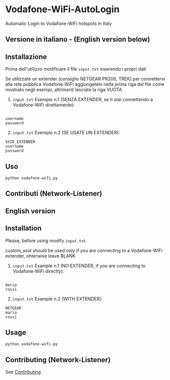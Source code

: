 # Vodafone-WiFi-AutoLogin
Automatic Login to Vodafone-WiFi hotspots in Italy

Versione in italiano - (English version below)
------------

Installazione
-----------
Prima dell'utilizzo modificare il file `input.txt` inserendo i propri dati

 Se utilizzate un extender (consiglio NETGEAR PR200, TREK) per connettervi alla rete pubblica Vodafone-WiFi aggiungetelo nella prima riga del file come mostrato negli esempi, altrimenti lasciate la riga VUOTA

1. `input.txt` Esempio n.1 (SENZA EXTENDER, se ti stai connettendo a Vodafone-WiFi direttamente):
```

username
password
```
2. `input.txt` Esempio n.2 (SE USATE UN EXTENDER):
```
SSID_EXTENDER
username
password
```
Uso
-----
``` 
python vodafone-wifi.py
```

Contributi (Network-Listener)
------------

English version
------------

Installation
-----------
Please, before using modify `input.txt`

 custom_ssid should be used only if you are connecting to a Vodafone-WiFi extender, ohterwise leave BLANK

1. `input.txt` Example n.1 (NO EXTENDER, if you are connecting to Vodafone-WiFi directly):
```

mario
rossi
```
2. `input.txt` Example n.2 (WITH EXTENDER):
```
NETGEAR
mario
rossi
```
Usage
-----
``` 
python vodafone-wifi.py
```

Contributing (Network-Listener)
------------

See [Contributing](CONTRIBUTING.md)

